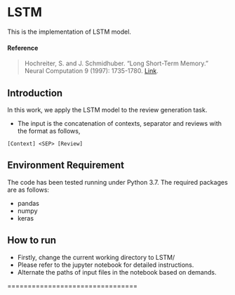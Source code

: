 # LSTM
This is the implementation of LSTM model.

#### Reference
> Hochreiter, S. and J. Schmidhuber. “Long Short-Term Memory.” Neural Computation 9 (1997): 1735-1780. [Link](http://www.bioinf.jku.at/publications/older/2604.pdf).


## Introduction
In this work, we apply the LSTM model to the review generation task.
* The input is the concatenation of contexts, separator and reviews with the format as follows,
```
[Context] <SEP> [Review]
```

## Environment Requirement
The code has been tested running under Python 3.7. The required packages are as follows:
* pandas
* numpy
* keras

## How to run
- Firstly, change the current working directory to LSTM/
- Please refer to the jupyter notebook for detailed instructions.
- Alternate the paths of input files in the notebook based on demands.


================================

